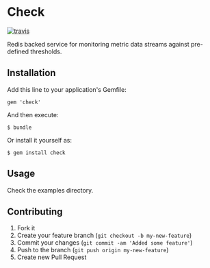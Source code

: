 # Check

[![travis][1]][2]

Redis backed service for monitoring metric data streams against
pre-defined thresholds.

## Installation

Add this line to your application's Gemfile:

    gem 'check'

And then execute:

    $ bundle

Or install it yourself as:

    $ gem install check

## Usage

Check the examples directory.

## Contributing

1. Fork it
2. Create your feature branch (`git checkout -b my-new-feature`)
3. Commit your changes (`git commit -am 'Added some feature'`)
4. Push to the branch (`git push origin my-new-feature`)
5. Create new Pull Request

[1]: https://secure.travis-ci.org/gosquared/check.png
[2]: http://travis-ci.org/gosquared/check
